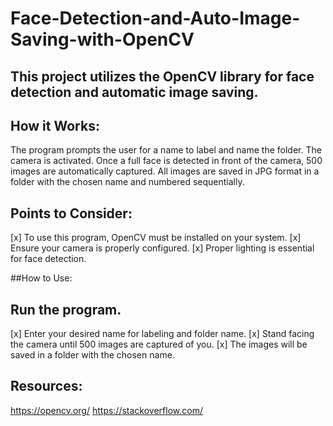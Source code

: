 # Face-Detection-and-Auto-Image-Saving-with-OpenCV

##  This project utilizes the OpenCV library for face detection and automatic image saving.


##  How it Works:

The program prompts the user for a name to label and name the folder.
The camera is activated.
Once a full face is detected in front of the camera, 500 images are automatically captured.
All images are saved in JPG format in a folder with the chosen name and numbered sequentially.

##  Points to Consider:

[x] To use this program, OpenCV must be installed on your system.
[x] Ensure your camera is properly configured.
[x] Proper lighting is essential for face detection.

##How to Use:

##  Run the program.
[x] Enter your desired name for labeling and folder name.
[x] Stand facing the camera until 500 images are captured of you.
[x] The images will be saved in a folder with the chosen name.

##  Resources:

https://opencv.org/
https://stackoverflow.com/
